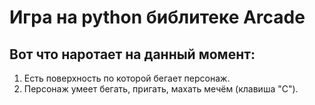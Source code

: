 # Игра на python библитеке Arcade
## Вот что наротает на данный момент:
1. Есть поверхность по которой бегает персонаж.
2. Персонаж умеет бегать, пригать, махать мечём (клавиша "С").